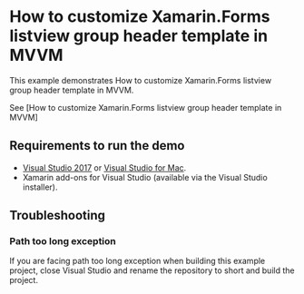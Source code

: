 # How to customize Xamarin.Forms listview group header template in MVVM

This example demonstrates How to customize Xamarin.Forms listview group header template in MVVM.

See [How to customize Xamarin.Forms listview group header template in MVVM]

## <a name="requirements-to-run-the-demo"></a>Requirements to run the demo ##

* [Visual Studio 2017](https://visualstudio.microsoft.com/downloads/) or [Visual Studio for Mac](https://visualstudio.microsoft.com/vs/mac/).
* Xamarin add-ons for Visual Studio (available via the Visual Studio installer).

## <a name="troubleshooting"></a>Troubleshooting ##

### Path too long exception

If you are facing path too long exception when building this example project, close Visual Studio and rename the repository to short and build the project.